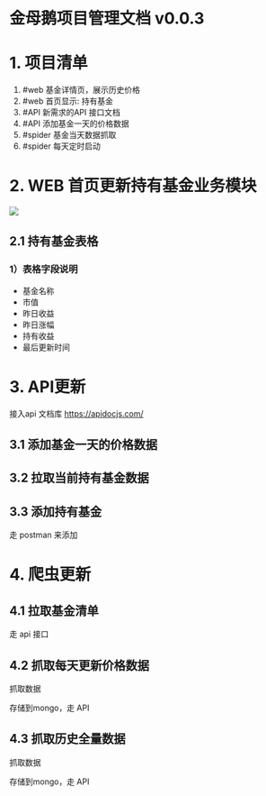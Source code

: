 # 金母鹅项目管理文档 v0.0.3


# 1. 项目清单

1. #web  基金详情页，展示历史价格
1. #web  首页显示: 持有基金
1. #API 新需求的API 接口文档
1. #API 添加基金一天的价格数据
1. #spider 基金当天数据抓取
1. #spider 每天定时启动

# 2. WEB 首页更新持有基金业务模块

![](https://raw.githubusercontent.com/tongweizj/MaxNotes_Img/main/img/ggf-001.png)

## 2.1 持有基金表格

### 1）表格字段说明

- 基金名称
- 市值
- 昨日收益
- 昨日涨幅
- 持有收益
- 最后更新时间

# 3. API更新

接入api 文档库
https://apidocjs.com/



## 3.1 添加基金一天的价格数据



## 3.2 拉取当前持有基金数据

 

## 3.3 添加持有基金

走 postman 来添加

# 4. 爬虫更新

## 4.1 拉取基金清单

走 api 接口

## 4.2 抓取每天更新价格数据

抓取数据

存储到mongo，走 API

## 4.3 抓取历史全量数据

抓取数据

存储到mongo，走 API









